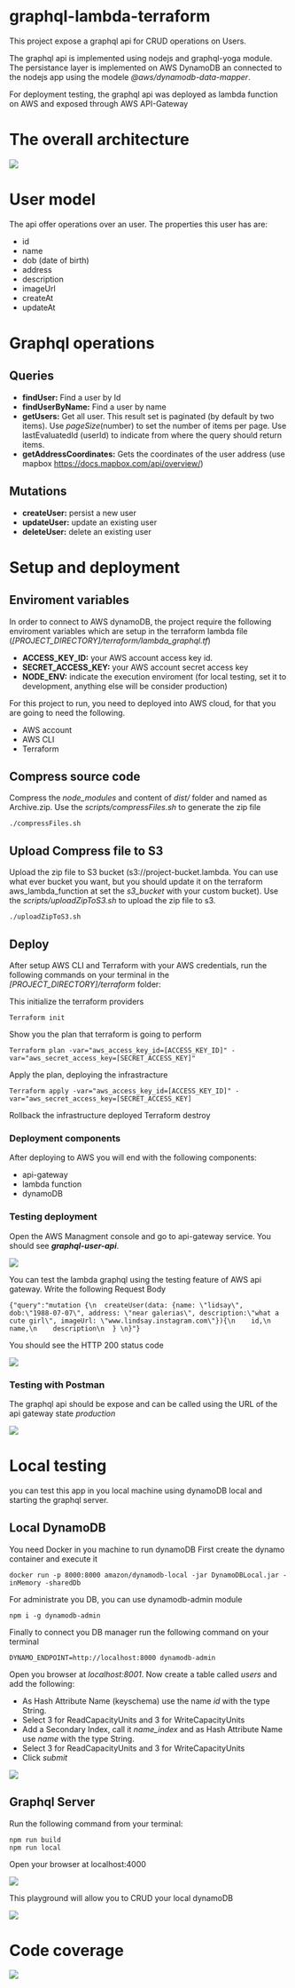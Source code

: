 # graphql-lambda-terraform

This project expose a graphql api for CRUD operations on Users.

The graphql api is implemented using nodejs and graphql-yoga module. The persistance layer is implemented on AWS DynamoDB an connected to the nodejs app using the modele *@aws/dynamodb-data-mapper*.

For deployment testing, the graphql api was deployed as lambda function on AWS and exposed through AWS API-Gateway

# The overall architecture
![](images/General-arch.png)

# User model

The api offer operations over an user. The properties this user has are:
- id
- name
- dob (date of birth)
- address
- description
- imageUrl
- createAt
- updateAt

# Graphql operations
## Queries
- **findUser:** Find a user by Id
- **findUserByName:** Find a user by name
- **getUsers:** Get all user. This result set is paginated (by default by two items). Use *pageSize*(number) to set the number of items per page. Use lastEvaluatedId (userId) to indicate from where the query should return items.
- **getAddressCoordinates:** Gets the coordinates of the user address (use mapbox https://docs.mapbox.com/api/overview/)
## Mutations
- **createUser:** persist a new user
- **updateUser:** update an existing user
- **deleteUser:** delete an existing user

# Setup and deployment

## Enviroment variables

In order to connect to AWS dynamoDB, the project require the following enviroment variables which are setup in the terraform lambda file (*[PROJECT_DIRECTORY]/terraform/lambda_graphql.tf*)
- **ACCESS_KEY_ID:** your AWS account access key id.
- **SECRET_ACCESS_KEY:** your AWS account secret access key
- **NODE_ENV:** indicate the execution enviroment (for local testing, set it to development, anything else will be consider production)

For this project to run, you need to deployed into AWS cloud, for that you are going to need the following.
- AWS account
- AWS CLI
- Terraform

## Compress source code

Compress the *node_modules* and content of *dist/* folder and named as Archive.zip. Use the *scripts/compressFiles.sh* to generate the zip file
```
./compressFiles.sh
```

## Upload Compress file to S3

Upload the zip file to S3 bucket (s3://project-bucket.lambda. You can use what ever bucket you want, but you should update it on the terraform aws_lambda_function at set the *s3_bucket* with your custom bucket). Use the *scripts/uploadZipToS3.sh* to upload the zip file to s3.
```
./uploadZipToS3.sh
```

## Deploy

After setup AWS CLI and Terraform with your AWS credentials, run the following commands on your terminal in the *[PROJECT_DIRECTORY]/terraform* folder:

This initialize the terraform providers
```
Terraform init
```
Show you the plan that terraform is going to perform
```
Terraform plan -var="aws_access_key_id=[ACCESS_KEY_ID]" -var="aws_secret_access_key=[SECRET_ACCESS_KEY]"
```
Apply the plan, deploying the infrastracture
```
Terraform apply -var="aws_access_key_id=[ACCESS_KEY_ID]" -var="aws_secret_access_key=[SECRET_ACCESS_KEY]
```
Rollback the infrastructure deployed
Terraform destroy

### Deployment components

After deploying to AWS you will end with the following components:
- api-gateway
- lambda function
- dynamoDB

### Testing deployment

Open the AWS Managment console and go to api-gateway service. You should see ***graphql-user-api***. 

![](images/Api-Gateway.png)

You can test the lambda graphql using the testing feature of AWS api gateway. Write the following Request Body

```
{"query":"mutation {\n  createUser(data: {name: \"lidsay\", dob:\"1988-07-07\", address: \"near galerias\", description:\"what a cute girl\", imageUrl: \"www.lindsay.instagram.com\"}){\n    id,\n    name,\n    description\n  } \n}"}
```
You should see the HTTP 200 status code

![](images/Lambda-Test.png)


### Testing with Postman

The graphql api should be expose and can be called using the URL of the api gateway state *production*

![](images/Postman.png)

# Local testing

you can test this app in you local machine using dynamoDB local and starting the graphql server.

## Local DynamoDB

You need Docker in  you machine to run dynamoDB
First create the dynamo container and execute it
```
docker run -p 8000:8000 amazon/dynamodb-local -jar DynamoDBLocal.jar -inMemory -sharedDb
```
For administrate you DB, you can use dynamodb-admin module
```
npm i -g dynamodb-admin
```
Finally to connect you DB manager run the following command on your terminal
```
DYNAMO_ENDPOINT=http://localhost:8000 dynamodb-admin
```
Open you browser at *localhost:8001*. Now create a table called *users* and add the following:
- As Hash Attribute Name (keyschema) use the name *id* with the type String.
- Select 3 for ReadCapacityUnits and 3 for WriteCapacityUnits
- Add a Secondary Index, call it *name_index* and as Hash Attribute Name use *name* with the type String.
- Select 3 for ReadCapacityUnits and 3 for WriteCapacityUnits
- Click *submit*

![](images/dynamoDBSchema.png)

## Graphql Server

Run the following command from your terminal:

```
npm run build
npm run local
```
Open your browser at localhost:4000 

![](images/GraphQL-Server.png)

This playground will allow you to CRUD your local dynamoDB

![](images/dynamodb-admin.png)

# Code coverage

![](images/coverage.png)

